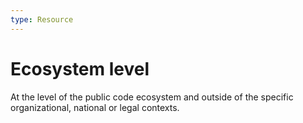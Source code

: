 ```yaml
---
type: Resource
---
```


# Ecosystem level

At the level of the public code ecosystem and outside of the specific organizational, national or legal contexts.
